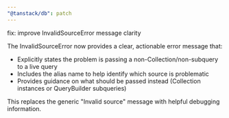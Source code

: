 ```yaml
---
"@tanstack/db": patch
---
```


fix: improve InvalidSourceError message clarity

The InvalidSourceError now provides a clear, actionable error message that:

- Explicitly states the problem is passing a non-Collection/non-subquery to a live query
- Includes the alias name to help identify which source is problematic
- Provides guidance on what should be passed instead (Collection instances or QueryBuilder subqueries)

This replaces the generic "Invalid source" message with helpful debugging information.
